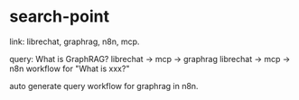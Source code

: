 # search-point
link: librechat, graphrag, n8n, mcp.

query: What is GraphRAG?
librechat -> mcp -> graphrag
librechat -> mcp -> n8n workflow for "What is xxx?"

auto generate query workflow for graphrag in n8n.

